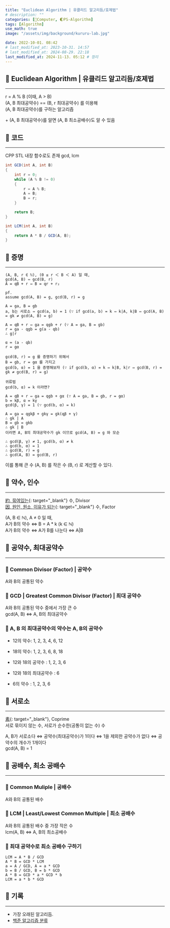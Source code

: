 ```yaml
---
title: "Euclidean Algorithm | 유클리드 알고리듬/호제법"
# description: ""
categories: [💫Computer, 🌓PS-Algorithm]
tags: [Algorithm]
use_math: true
image: "/assets/img/background/kururu-lab.jpg"

date: 2022-10-01. 08:42
# last_modified_at: 2023-10-31. 14:57
# last_modified_at: 2024-08-29. 22:18
last_modified_at: 2024-11-13. 05:12 # 정리
---
```


## 💫 Euclidean Algorithm | 유클리드 알고리듬/호제법

---

r = A % B (이때, A > B)  
(A, B 최대공약수) == (B, r 최대공약수) 를 이용해  
(A, B 최대공약수)를 구하는 알고리즘  

\+ (A, B 최대공약수)를 알면 (A, B 최소공배수)도 알 수 있음  

## 💫 코드

---

CPP STL 내장 함수로도 존재 gcd, lcm  

```cs
int GCD(int A, int B)
{
	int r = 0;
	while (A % B != 0)
	{
		r = A % B;
		A = B;
		B = r;
	}

	return B;
}

int LCM(int A, int B)
{
	return A * B / GCD(A, B);
}
```

## 💫 증명

---

```plaintext
(A, B, r ∈ ℕ), (0 ≤ r ＜ B ＜ A) 일 때,  
gcd(A, B) ⇔ gcd(B, r)  
A = qB + r ⇔ B = qr + r₂  

pf.  
assume gcd(A, B) = g, gcd(B, r) = g  
  
A = ga, B = gb  
a, b는 서로소 ⇔ gcd(a, b) = 1 (∵ if gcd(a, b) = k ⇔ k|A, k|B ⇔ gcd(A, B) = gk ≠ gcd(A, B) = g)  

A = qB + r ⇔ ga = qgb + r (∵ A = ga, B = gb)  
r = ga - qgb = g(a - qb)  
∴ g|r  

α ≔ (a - qb)  
r = gα  

gcd(B, r) = g 를 증명하기 위해서  
B = gb, r = gα 를 가지고  
gcd(b, α) = 1 을 증명해보자 (∵ if gcd(b, α) = k ⇔ k|B, k|r ⇔ gcd(B, r) = gk ≠ gcd(B, r) = g)  

귀류법  
gcd(b, α) = k 이라면?  

A = qB + r ⇔ ga = qgb + gα (∵ A = ga, B = gb, r = gα)  
b = kβ, α = kγ  
gcd(β, γ) = 1 (∵ gcd(b, α) = k)  

A = ga = qgkβ + gkγ = gk(qβ + γ)  
∴ gk | A  
B = gb = gkb  
∴ gk | B  
이러면 A, B의 최대공약수가 gk 이므로 gcd(A, B) = g 와 모순

∴ gcd(β, γ) ≠ 1, gcd(b, α) ≠ k  
∴ gcd(b, α) = 1  
∴ gcd(B, r) = g  
∴ gcd(A, B) = gcd(B, r)  
```

이를 통해 큰 수 (A, B) 를 작은 수 (B, r) 로 계산할 수 있다.  

## 💫 약수, 인수

---

[約, 묶여있는](https://hanja.dict.naver.com/#/entry/ccko/ecc0d50d850b485a8361cb39d3995490){: target="_blank"} 수, Divisor  
[因, 원인, 원소, 이유가 되는](https://hanja.dict.naver.com/#/entry/ccko/cec202238f684acf86d21bf343b79aa8){: target="_blank"} 수, Factor  

(A, B ∈ ℕ), A ≠ 0 일 때,  
A가 B의 약수 ⇔ B = A * k (k ∈ ℕ)  
A가 B의 약수 ⇔ A가 B를 나눈다 ⇔ A|B  

## 💫 공약수, 최대공약수

---

### 🫧 Common Divisor (Factor) | 공약수

A와 B의 공통된 약수  

### 🫧 GCD | Greatest Common Divisor (Factor) | 최대 공약수

A와 B의 공통된 약수 중에서 가장 큰 수  
gcd(A, B) ⇔ A, B의 최대공약수  

### 🫧 A, B 의 최대공약수의 약수는 A, B의 공약수

- 12의 약수: 1, 2, 3, 4, 6, 12
- 18의 약수: 1, 2, 3, 6, 8, 18

- 12와 18의 공약수 : 1, 2, 3, 6
- 12와 18의 최대공약수 : 6
- 6의 약수 : 1, 2, 3, 6

## 💫 서로소

---

[素](https://hanja.dict.naver.com/#/entry/ccko/d16e6665e5f943be80491da2e2d0f3d4){: target="_blank"}, Coprime  
서로 묶이지 않는 수, 서로가 순수한(공통이 없는 수) 수  

A, B가 서로소다 ⇔ 공약수(최대공약수)가 1이다 ⇔ 1을 제외한 공약수가 없다 ⇔ 공약수의 개수가 1개이다  
gcd(A, B) = 1  

## 💫 공배수, 최소 공배수

---

### 🫧 Common Muliple | 공배수

A와 B의 공통된 배수  

### 🫧 LCM | Least/Lowest Common Multiple | 최소 공배수

A와 B의 공통된 배수 중 가장 작은 수  
lcm(A, B) ⇔ A, B의 최소공배수  

### 🫧 최대 공약수로 최소 공배수 구하기

```plaintext
LCM = A * B / GCD
A * B = GCD * LCM
a = A / GCD, A = a * GCD
b = B / GCD, B = b * GCD
A * B = GCD * a * GCD * b
LCM = a * b * GCD
```

## 💫 기록

---

- 가장 오래된 알고리듬.
- [백준 알고리즘 분류](https://www.acmicpc.net/problemset?sort=ac_desc&algo=26)
